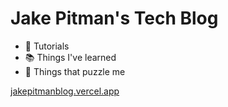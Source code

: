 # Jake Pitman's Tech Blog

- 📝 Tutorials
- 📚 Things I've learned
- 💭 Things that puzzle me


[jakepitmanblog.vercel.app](https://jakepitmanblog.vercel.app)